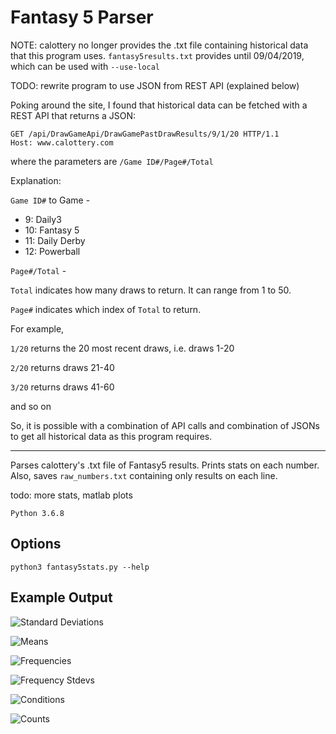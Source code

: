 # Fantasy 5 Parser

NOTE: calottery no longer provides the .txt file containing historical data that this program uses. ```fantasy5results.txt``` provides until 09/04/2019, which can be used with ```--use-local```

TODO: rewrite program to use JSON from REST API (explained below)

Poking around the site, I found that historical data can be fetched with a REST API that returns a JSON:

```
GET /api/DrawGameApi/DrawGamePastDrawResults/9/1/20 HTTP/1.1
Host: www.calottery.com
```

where the parameters are ```/Game ID#/Page#/Total```

Explanation:

```Game ID#``` to Game -
* 9: Daily3
* 10: Fantasy 5
* 11: Daily Derby
* 12: Powerball

```Page#/Total``` -

```Total``` indicates how many draws to return. It can range from 1 to 50.

```Page#``` indicates which index of ```Total``` to return.

For example,

```1/20``` returns the 20 most recent draws, i.e. draws 1-20

```2/20``` returns draws 21-40

```3/20``` returns draws 41-60

and so on

So, it is possible with a combination of API calls and combination of JSONs to get all historical data as this program requires.

----

Parses calottery's .txt file of Fantasy5 results. Prints stats on each number. Also, saves ```raw_numbers.txt``` containing only results on each line.

todo: more stats, matlab plots

```Python 3.6.8```

## Options
```python3 fantasy5stats.py --help```

## Example Output

![Standard Deviations](imgs/stdevs.png "Standard Deviations")

![Means](imgs/means.png "Means")

![Frequencies](imgs/frequencies.png "Frequencies")

![Frequency Stdevs](imgs/frequencies_stdevs.png "Frequencies Stdevs.")

![Conditions](imgs/conditions.png "Conditions")

![Counts](imgs/counts.png "Counts")

